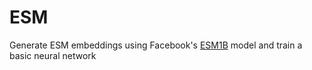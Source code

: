 # ESM
Generate ESM embeddings using Facebook's [ESM1B](https://github.com/facebookresearch/esm) model and train a basic neural network
